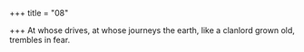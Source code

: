 +++
title = "08"

+++
At whose drives, at whose journeys the earth, like a clanlord
grown old,
trembles in fear.